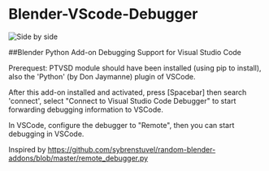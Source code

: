 # Blender-VScode-Debugger

![Side by side](https://github.com/Barbarbarbarian/Blender-VScode-Debugger/blob/master/SideBySide.png)

##Blender Python Add-on Debugging Support for Visual Studio Code

Prerequest: PTVSD module should have been installed (using pip to install), also the 'Python' (by Don Jaymanne) plugin of VSCode.

After this add-on installed and activated, press [Spacebar] then search 'connect', select "Connect to Visual Studio Code Debugger" to start forwarding debugging information to VSCode.

In VSCode, configure the debugger to "Remote", then you can start debugging in VSCode.

Inspired by https://github.com/sybrenstuvel/random-blender-addons/blob/master/remote_debugger.py

